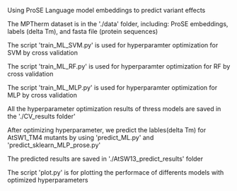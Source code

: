 Using ProSE Language model embeddings to predict variant effects

The MPTherm dataset is in the './data' folder, including: ProSE embeddings, labels (delta Tm), and fasta file (protein sequences)

The script 'train_ML_SVM.py' is used for hyperparamter optimization for SVM by cross validation

The script 'train_ML_RF.py' is used for hyperparamter optimization for RF by cross validation

The script 'train_ML_MLP.py' is used for hyperparamter optimization for MLP by cross validation

All the hyperparameter optimization results of thress models are saved in the './CV_results folder'

After optimizing hyperparameter, we predict the lables(delta Tm) for AtSW1_TM4 mutants by using 'predict_ML.py' and 'predict_sklearn_MLP_prose.py'

The predicted results are saved in './AtSW13_predict_results' folder

The script 'plot.py' is for plotting the performace of differents models with optimized hyperparameters
